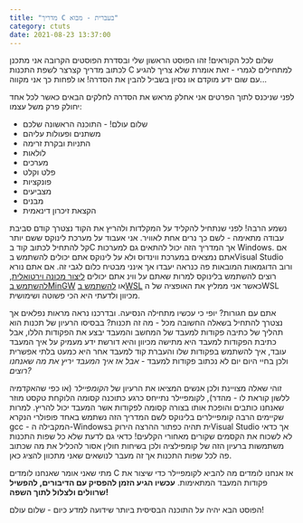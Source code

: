 ```yaml
---
title: "מדריך C בעברית - מבוא"
category: ctuts
date: 2021-08-23 13:37:00
---
```


שלום לכל הקוראים! זהו הפוסט הראשון שלי ובסדרת הפוסטים הקרובה אני מתכנן לכתוב מדריך קצרצר לשפת התכנות C למתחילים לגמרי - זאת אומרת שלא צריך להגיע עם שום ידע מוקדם או נסיון בשביל להבין את הסדרה! או לפחות כך אני מקווה...

לפני שניכנס לתוך הפרטים אני אחלק מראש את הסדרה לחלקים הבאים כאשר לכל אחד יחולק פרק משל עצמו:
* שלום עולם! - התוכנה הראשונה שלכם
* משתנים ופעולות עליהם
* התניות ובקרת זרימה
* לולאות
* מערכים
* פלט וקלט
* פונקציות
* מצביעים
* מבנים
* הקצאת זיכרון דינאמית

נשמע הרבה! לפני שנתחיל להקליד על המקלדות ולהריץ את הקוד נצטרך קודם סביבת עבודה מתאימה - לשם כך נרים אחת לאוויר. אני אעבוד על מערכת לינוקס ששם יותר קל להתחיל לכתוב קוד בC אך המדריך הזה יכול להתאים גם למערכות Windows. אם אתם נמצאים במערכת ווינדוס ולא על לינוקס אתם יכולים להשתמש בVisual Studio ורוב הדוגמאות המובאות פה כנראה יעבדו אך אינני מבטיח כלום לגבי זה. אם אתם נורא רוצים להשתמש בלינוקס למרות שאתם על ווינ אתם יכולים [ליצור מכונה וירטואלית](https://youtu.be/YpWAbnPYtRk), [להשתמש בMinGW](https://people.eng.unimelb.edu.au/ammoffat/teaching/20005/Install-MinGW.pdf) או [להשתמש בWSL](https://youtu.be/tPiBn6A_vAs) כאשר אני ממליץ את האופציה של הWSL מכיוון ולדעתי היא הכי פשוטה ושימושית.

אתם עם חגורות? יופי כי עכשיו מתחילה הנסיעה. ובדרכנו נראה מראות נפלאים אך נצטרך להתחיל בשאלה החשובה מכל - מה זה תכנות? בבסיסו הרעיון של תכנות הוא תהליך של כתיבה פקודות למעבד של המחשב והמעבד יבצע את הפקודות הללו, אבל כתיבת הפקודות למעבד היא מתישה מכיוון והיא דורשת ידע מעמיק על איך המעבד עובד, איך להשתמש בפקודות שלו והעברת קוד למעבד אחר היא כמעט בלתי אפשרית ולכן בחיי היום יום לא נכתוב פקודות למעבד - *אבל אז איך המעבד יריץ את מה שאנחנו רוצים?*

זוהי שאלה מצויינת ולכן אנשים המציאו את הרעיון של *הקומפיילר* (או כפי שהאקדמיה ללשון קוראת לו - מהדר), לקומפיילר נתייחס כרגע כתוכנה קסומה הלוקחת טקסט מוזר שאנחנו כותבים והופכת אותו בצורה קסומה לפקודות אשר המעבד יכול להריץ. למרות שקיימים הרבה קומפיילרים בלינוקס לשם המדריך הזה נשתמש באחד פופולרי הנקרא gcc - המקבילה ה-Windowsית תהיה כפתור ההרצה הירוק בVisual Studio אך כדאי לא לשכוח את הקסמים שקורים מאחורי הקלעים! כדאי גם לדעת שלא כל שפות התכנות משתמשות ברעיון הזה של קומפילציה ולכן בשיחות חולין אסור להכליל את מה שכתוב פה לכל שפות התכנות אך זה מעבר לנושאים שאני מתכוון להציג כאן.

מתי שאני אומר שאנחנו לומדים C אז אנחנו לומדים מה להביא לקומפיילר כדי שיצור את פקודות המעבד המתאימות. **עכשיו הגיע הזמן להפסיק עם הדיבורים, להפשיל שרוולים ולצלול לתוך השפה!**

הפוסט הבא יהיה על התוכנה הבסיסית ביותר שידועה למדע כיום - שלום עולם!